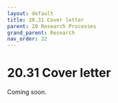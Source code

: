 ```yaml
---
layout: default
title: 20.31 Cover letter
parent: 20 Research Processes
grand_parent: Research
nav_order: 32
---
```


# 20.31 Cover letter

Coming soon.